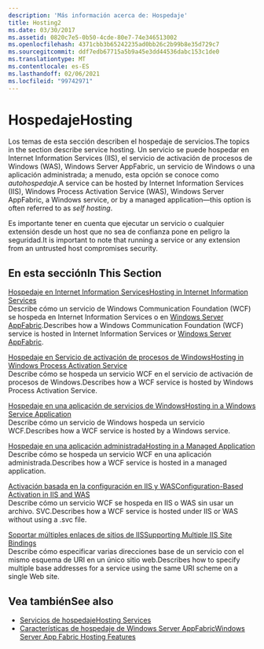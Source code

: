 ```yaml
---
description: 'Más información acerca de: Hospedaje'
title: Hosting2
ms.date: 03/30/2017
ms.assetid: 0820c7e5-0b50-4cde-80e7-74e346513002
ms.openlocfilehash: 4371cbb3b65242235ad0bb26c2b99b8e35d729c7
ms.sourcegitcommit: ddf7edb67715a5b9a45e3dd44536dabc153c1de0
ms.translationtype: MT
ms.contentlocale: es-ES
ms.lasthandoff: 02/06/2021
ms.locfileid: "99742971"
---
```

# <a name="hosting"></a><span data-ttu-id="9e9d6-103">Hospedaje</span><span class="sxs-lookup"><span data-stu-id="9e9d6-103">Hosting</span></span>

<span data-ttu-id="9e9d6-104">Los temas de esta sección describen el hospedaje de servicios.</span><span class="sxs-lookup"><span data-stu-id="9e9d6-104">The topics in the section describe service hosting.</span></span> <span data-ttu-id="9e9d6-105">Un servicio se puede hospedar en Internet Information Services (IIS), el servicio de activación de procesos de Windows (WAS), Windows Server AppFabric, un servicio de Windows o una aplicación administrada; a menudo, esta opción se conoce como *autohospedaje*.</span><span class="sxs-lookup"><span data-stu-id="9e9d6-105">A service can be hosted by Internet Information Services (IIS), Windows Process Activation Service (WAS), Windows Server AppFabric, a Windows service, or by a managed application—this option is often referred to as *self hosting*.</span></span>  
  
 <span data-ttu-id="9e9d6-106">Es importante tener en cuenta que ejecutar un servicio o cualquier extensión desde un host que no sea de confianza pone en peligro la seguridad.</span><span class="sxs-lookup"><span data-stu-id="9e9d6-106">It is important to note that running a service or any extension from an untrusted host compromises security.</span></span>  
  
## <a name="in-this-section"></a><span data-ttu-id="9e9d6-107">En esta sección</span><span class="sxs-lookup"><span data-stu-id="9e9d6-107">In This Section</span></span>  

 [<span data-ttu-id="9e9d6-108">Hospedaje en Internet Information Services</span><span class="sxs-lookup"><span data-stu-id="9e9d6-108">Hosting in Internet Information Services</span></span>](hosting-in-internet-information-services.md)  
 <span data-ttu-id="9e9d6-109">Describe cómo un servicio de Windows Communication Foundation (WCF) se hospeda en Internet Information Services o en [Windows Server AppFabric](/previous-versions/appfabric/ff384253(v=azure.10)).</span><span class="sxs-lookup"><span data-stu-id="9e9d6-109">Describes how a Windows Communication Foundation (WCF) service is hosted in Internet Information Services or [Windows Server AppFabric](/previous-versions/appfabric/ff384253(v=azure.10)).</span></span>  
  
 [<span data-ttu-id="9e9d6-110">Hospedaje en Servicio de activación de procesos de Windows</span><span class="sxs-lookup"><span data-stu-id="9e9d6-110">Hosting in Windows Process Activation Service</span></span>](hosting-in-windows-process-activation-service.md)  
 <span data-ttu-id="9e9d6-111">Describe cómo se hospeda un servicio WCF en el servicio de activación de procesos de Windows.</span><span class="sxs-lookup"><span data-stu-id="9e9d6-111">Describes how a WCF service is hosted by Windows Process Activation Service.</span></span>  
  
 [<span data-ttu-id="9e9d6-112">Hospedaje en una aplicación de servicios de Windows</span><span class="sxs-lookup"><span data-stu-id="9e9d6-112">Hosting in a Windows Service Application</span></span>](hosting-in-a-windows-service-application.md)  
 <span data-ttu-id="9e9d6-113">Describe cómo un servicio de Windows hospeda un servicio WCF.</span><span class="sxs-lookup"><span data-stu-id="9e9d6-113">Describes how a WCF service is hosted by a Windows service.</span></span>  
  
 [<span data-ttu-id="9e9d6-114">Hospedaje en una aplicación administrada</span><span class="sxs-lookup"><span data-stu-id="9e9d6-114">Hosting in a Managed Application</span></span>](hosting-in-a-managed-application.md)  
 <span data-ttu-id="9e9d6-115">Describe cómo se hospeda un servicio WCF en una aplicación administrada.</span><span class="sxs-lookup"><span data-stu-id="9e9d6-115">Describes how a WCF service is hosted in a managed application.</span></span>  
  
 [<span data-ttu-id="9e9d6-116">Activación basada en la configuración en IIS y WAS</span><span class="sxs-lookup"><span data-stu-id="9e9d6-116">Configuration-Based Activation in IIS and WAS</span></span>](configuration-based-activation-in-iis-and-was.md)  
 <span data-ttu-id="9e9d6-117">Describe cómo un servicio WCF se hospeda en IIS o WAS sin usar un archivo. SVC.</span><span class="sxs-lookup"><span data-stu-id="9e9d6-117">Describes how a WCF service is hosted under IIS or WAS without using a .svc file.</span></span>  
  
 [<span data-ttu-id="9e9d6-118">Soportar múltiples enlaces de sitios de IIS</span><span class="sxs-lookup"><span data-stu-id="9e9d6-118">Supporting Multiple IIS Site Bindings</span></span>](supporting-multiple-iis-site-bindings.md)  
 <span data-ttu-id="9e9d6-119">Describe cómo especificar varias direcciones base de un servicio con el mismo esquema de URI en un único sitio web.</span><span class="sxs-lookup"><span data-stu-id="9e9d6-119">Describes how to specify multiple base addresses for a service using the same URI scheme on a single Web site.</span></span>  
  
## <a name="see-also"></a><span data-ttu-id="9e9d6-120">Vea también</span><span class="sxs-lookup"><span data-stu-id="9e9d6-120">See also</span></span>

- [<span data-ttu-id="9e9d6-121">Servicios de hospedaje</span><span class="sxs-lookup"><span data-stu-id="9e9d6-121">Hosting Services</span></span>](../hosting-services.md)
- <span data-ttu-id="9e9d6-122">[Características de hospedaje de Windows Server AppFabric](/previous-versions/appfabric/ee677189(v=azure.10))</span><span class="sxs-lookup"><span data-stu-id="9e9d6-122">[Windows Server App Fabric Hosting Features](/previous-versions/appfabric/ee677189(v=azure.10))</span></span>

